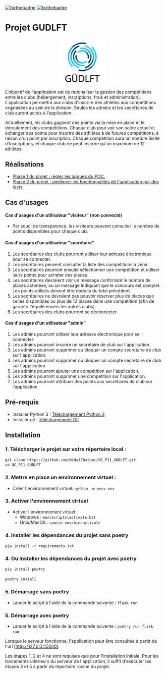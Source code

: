 [![forthebadge](https://forthebadge.com/images/badges/made-with-python.svg)](https://forthebadge.com) 
[![forthebadge](https://forthebadge.com/images/badges/built-with-love.svg)](https://forthebadge.com)

# Projet GUDLFT

<p align="center">
  <img src="./icon.jpg" alt="Icone GUDLFT">
</p>

 L'objectif de l'application est de rationaliser la gestion des compétitions entre les clubs (hébergement, inscriptions, frais et administration). L'application permettra aux clubs d'inscrire des athlètes aux compétitions organisées au sein
de la division. Seules les admins et les secrétaires de club auront accès à l'application.



Actuellement, les clubs gagnent des points via la mise en place et le déroulement des
compétitions. Chaque club peut voir son solde actuel et échanger des points pour inscrire
des athlètes à de futures compétitions, à raison d'un point par inscription. Chaque
compétition aura un nombre limité d'inscriptions, et chaque club ne peut inscrire qu'un
maximum de 12 athlètes.


 ## Réalisations
 - <a href="https://github.com/OpenClassrooms-Student-Center/Python_Testing/issues"> Phase 1 du projet : régler les bogues du POC. </a>
 - <a href="https://github.com/NidalChateur/OC_P11_GUDLFT/blob/main/mission/Spe%CC%81cifications_fonctionnelles.pdf">Phase 2 du projet : améliorer les fonctionnalités de l'application par des tests.</a> 

## Cas d'usages

 #### Cas d'usages d'un utilisateur "visiteur" (non connecté)
- Par souci de transparence, les visiteurs peuvent consulter le nombre de points disponibles pour chaque club. 

 #### Cas d'usages d'un utilisateur "secrétaire"
  1. Les secrétaires des clubs pourront utiliser leur adresse électronique pour se connecter.
  2. Les secrétaires peuvent consulter la liste des compétitions à venir.
  3. Les secrétaires pourront ensuite sélectionner une compétition et utiliser leurs points pour acheter des places.
  4. Les secrétaires devraient voir un message confirmant le nombre de places achetées, ou un message indiquant que le concours est complet. Les points utilisés doivent être déduits du total précédent.
  5. Les secrétaires ne devraient pas pouvoir réserver plus de places que celles disponibles ou plus de 12 places dans une compétition (afin de garantir l'équité envers les autres clubs).
  6. Les secrétaires des clubs pourront se déconnecter.

 #### Cas d'usages d'un utilisateur "admin"
 1. Les admins pourront utiliser leur adresse électronique pour se connecter.
 2. Les admins pourront inscrire un secretaire de club sur l'application.
 3. Les admins pourront supprimer ou bloquer un compte secretaire de club sur l'application.
 4. Les admins pourront supprimer ou bloquer un compte secretaire de club sur l'application.
 5. Les admins pourront ajouter une compétition sur l'application.
 6. Les admins pourront supprimer une compétition sur l'application.
 7. Les admins pourront attribuer des points aux secrétaires de club sur l'application.
    
    

## Pré-requis

* Installer Python 3 : [Téléchargement Python 3](https://www.python.org/downloads/)
* Installer git : [Téléchargement Git](https://git-scm.com/book/fr/v2/D%C3%A9marrage-rapide-Installation-de-Git)

## Installation

### 1. Télécharger le projet sur votre répertoire local : 
```
git clone https://github.com/NidalChateur/OC_P11_GUDLFT.git 
cd OC_P11_GUDLFT
```
### 2. Mettre en place un environnement virtuel :
* Créer l'environnement virtuel: `python -m venv env`

### 3. Activer l'environnement virtuel
* Activer l'environnement virtuel :
    * Windows : `env\Scripts\activate.bat`
    * Unix/MacOS : `source env/bin/activate`
   
### 4. Installer les dépendances du projet sans poetry
```
pip install -r requirements.txt
```

### 4. Ou Installer les dépendances du projet avec poetry
```
pip install poetry

poetry install
```

### 5. Démarrage sans poetry
* Lancer le script à l'aide de la commande suivante : `flask run`

### 5. Démarrage avec poetry
* Lancer le script à l'aide de la commande suivante : `poetry run flask run`

Lorsque le serveur fonctionne, l'application peut être consultée à partir de l'url [http://127.0.0.1:5000].

Les étapes 1, 2 et 4 ne sont requises que pour l'installation initiale. Pour les lancements ultérieurs du serveur de l'application, il suffit d'exécuter les étapes 3 et 5 à partir du répertoire racine du projet.



